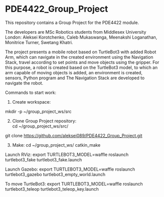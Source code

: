 # PDE4422_Group_Project
This repository contains a Group Project for the PDE4422 module.

The developers are MSc Robotics students from Middlesex University London: Aleksei Korotchenko, Caleb Mukaswanga, Meenakshi Loganathan, Monitrice Turner, Swetang Khatri.

The project presents a mobile robot based on TurtleBot3 with added Robot Arm, which can navigate in the created environment using the Navigation Stack, travel according to set points and move objects using the gripper. For this purpose, a robot is created based on the TurtleBot3 model, to which an arm capable of moving objects is added, an environment is created, sensors, Python program and The Navigation Stack are developed to navigate the robot.

Commands to start work:

1. Create workspace:

mkdir -p ~/group_project_ws/src

2. Clone Group Project repository:  
cd ~/group_project_ws/src/

git clone https://github.com/aleksei089/PDE4422_Group_Project.git

3. Make:
cd ~/group_project_ws/
catkin_make

Launch RViz:
export TURTLEBOT3_MODEL=waffle
roslaunch turtlebot3_fake turtlebot3_fake.launch

Launch Gazebo:
export TURTLEBOT3_MODEL=waffle
roslaunch turtlebot3_gazebo turtlebot3_empty_world.launch

To move TurtleBot3:
export TURTLEBOT3_MODEL=waffle
roslaunch turtlebot3_teleop turtlebot3_teleop_key.launch
